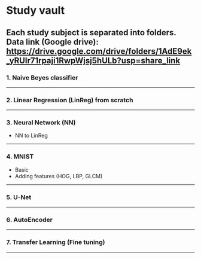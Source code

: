 # Study vault
Each study subject is separated into folders.
Data link (Google drive): https://drive.google.com/drive/folders/1AdE9ek_yRUlr71rpaji1RwpWjsj5hULb?usp=share_link
---
### 1. Naive Beyes classifier
---
### 2. Linear Regression (LinReg) from scratch
---
### 3. Neural Network (NN)
 - NN to LinReg
---
### 4. MNIST
 - Basic
 - Adding features (HOG, LBP, GLCM)
---
### 5. U-Net
---
### 6. AutoEncoder
---
### 7. Transfer Learning (Fine tuning)
---
